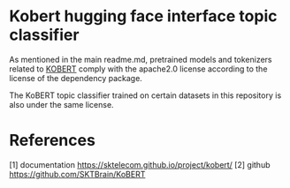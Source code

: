 # Kobert hugging face interface topic classifier
As mentioned in the main readme.md, pretrained models and tokenizers related to [KOBERT](https://sktelecom.github.io/project/kobert/) comply with the apache2.0 license according to the license of the dependency package.

The KoBERT topic classifier trained on certain datasets in this repository is also under the same license.



# References
[1] documentation https://sktelecom.github.io/project/kobert/
[2] github https://github.com/SKTBrain/KoBERT
